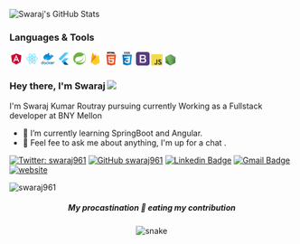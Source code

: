 ![Swaraj's GitHub Stats](https://github-readme-stats.vercel.app/api?username=swaraj961&count_private=true&show_icons=true&theme=algolia )

### Languages & Tools

<code><img width=24px src="https://raw.githubusercontent.com/github/explore/80688e429a7d4ef2fca1e82350fe8e3517d3494d/topics/angular/angular.png"></code>
<code><img width=24px src="https://raw.githubusercontent.com/github/explore/80688e429a7d4ef2fca1e82350fe8e3517d3494d/topics/react/react.png"></code>
<code><img width=24px src="https://raw.githubusercontent.com/github/explore/80688e429a7d4ef2fca1e82350fe8e3517d3494d/topics/docker/docker.png"></code>
<code><img width=24px src="https://raw.githubusercontent.com/github/explore/80688e429a7d4ef2fca1e82350fe8e3517d3494d/topics/flutter/flutter.png"></code>
<code><img width=24px src="https://raw.githubusercontent.com/github/explore/80688e429a7d4ef2fca1e82350fe8e3517d3494d/topics/spring-boot/spring-boot.png"></code>
<code><img width=24px src="https://raw.githubusercontent.com/github/explore/80688e429a7d4ef2fca1e82350fe8e3517d3494d/topics/firebase/firebase.png"></code>
<code><img width=24px src="https://raw.githubusercontent.com/github/explore/80688e429a7d4ef2fca1e82350fe8e3517d3494d/topics/html/html.png"></code>
<code><img width=24px src="https://raw.githubusercontent.com/github/explore/80688e429a7d4ef2fca1e82350fe8e3517d3494d/topics/css/css.png"></code>
<code><img width=24px src="https://raw.githubusercontent.com/github/explore/80688e429a7d4ef2fca1e82350fe8e3517d3494d/topics/bootstrap/bootstrap.png"></code>
<code><img height="20" src="https://raw.githubusercontent.com/github/explore/80688e429a7d4ef2fca1e82350fe8e3517d3494d/topics/javascript/javascript.png"></code>
<code><img height="20" src="https://raw.githubusercontent.com/github/explore/80688e429a7d4ef2fca1e82350fe8e3517d3494d/topics/nodejs/nodejs.png"></code>




 ### Hey there, I'm Swaraj <img src="https://media.giphy.com/media/hvRJCLFzcasrR4ia7z/giphy.gif" width="25px">

I'm Swaraj Kumar Routray pursuing currently Working as a Fullstack developer at BNY Mellon 

- 🌱 I’m currently learning SpringBoot and Angular.
- 💬 Feel fee to ask me about anything, I'm up for a chat .

[![Twitter: swaraj961](https://img.shields.io/twitter/follow/swaraj961?style=social)](https://twitter.com/swaraj961) [![GitHub swaraj961](https://img.shields.io/github/followers/swaraj961?label=follow&style=social)](https://github.com/swaraj961)
[![Linkedin Badge](https://img.shields.io/badge/-SwarajRoutray-blue?style=flat-square&logo=Linkedin&logoColor=white&link=https://www.linkedin.com/in/swaraj961/)](https://www.linkedin.com/in/swaraj961/)  [![Gmail Badge](https://img.shields.io/badge/-SwarajRoutray-c14438?style=flat-square&logo=Gmail&logoColor=white&link=mailto:swarajroutray961@gmail.com)](mailto:swarajroutray961@gmail.com)
[![website](https://img.shields.io/badge/Swaraj-Portfolio-2648ff?style=flat-square&logo=google-chrome)](https://swaraj-portfolio.web.app/) <p align="left"> <img src="https://komarev.com/ghpvc/?username=swaraj961&label=Profile Views&color=blue&style=plastic" alt="swaraj961" /> </p>

<h5 align = 'Center'>My procastination 🐍 eating my contribution</h5>
<p align="center">
  <img src="https://github.com/swaraj961/swaraj961/blob/output/github-contribution-grid-snake.svg" alt="snake"></center>
</p>
